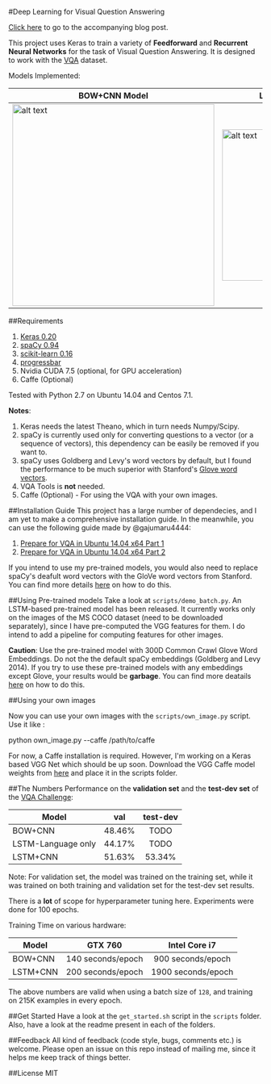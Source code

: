#Deep Learning for Visual Question Answering

[Click here](https://avisingh599.github.io/deeplearning/visual-qa/) to go to the accompanying blog post. 

This project uses Keras to train a variety of **Feedforward** and **Recurrent Neural Networks** for the task of Visual Question Answering. It is designed to work with the [VQA](http://visualqa.org) dataset. 

Models Implemented:

|BOW+CNN Model  |  LSTM + CNN Model |
|--------------------------------------|-------------------------| 
| <img src="https://raw.githubusercontent.com/avisingh599/homepage/master/images/vqa/model_1.jpg" alt="alt text" width="400" height=""> | <img src="https://raw.githubusercontent.com/avisingh599/homepage/master/images/vqa/lstm_encoder.jpg" alt="alt text" width="300" height="whatever"> |


##Requirements
1. [Keras 0.20](http://keras.io/)
2. [spaCy 0.94](http://spacy.io/)
3. [scikit-learn 0.16](http://scikit-learn.org/)
4. [progressbar](https://pypi.python.org/pypi/progressbar)
5. Nvidia CUDA 7.5 (optional, for GPU acceleration)
6. Caffe (Optional)

Tested with Python 2.7 on Ubuntu 14.04 and Centos 7.1.

**Notes**:

1. Keras needs the latest Theano, which in turn needs Numpy/Scipy. 
2. spaCy is currently used only for converting questions to a vector (or a sequence of vectors), this dependency can be easily be removed if you want to.
3. spaCy uses Goldberg and Levy's word vectors by default, but I found the performance to be much superior with Stanford's [Glove word vectors](http://nlp.stanford.edu/projects/glove/).
4. VQA Tools is **not** needed. 
5. Caffe (Optional) - For using the VQA with your own images.

##Installation Guide
This project has a large number of dependecies, and I am yet to make a comprehensive installation guide. In the meanwhile, you can use the following guide made by @gajumaru4444:

1. [Prepare for VQA in Ubuntu 14.04 x64 Part 1](https://gajumaru4444.github.io/2015/11/10/Visual-Question-Answering-2.html)
2. [Prepare for VQA in Ubuntu 14.04 x64 Part 2](https://gajumaru4444.github.io/2015/11/18/Visual-Question-Answering-3.html)

If you intend to use my pre-trained models, you would also need to replace spaCy's deafult word vectors with the GloVe word vectors from Stanford. You can find more details [here](http://spacy.io/tutorials/load-new-word-vectors/) on how to do this.

##Using Pre-trained models
Take a look at `scripts/demo_batch.py`. An LSTM-based pre-trained model has been released. It currently works only on the images of the MS COCO dataset (need to be downloaded separately), since I have pre-computed the VGG features for them. I do intend to add a pipeline for computing features for other images.

**Caution**: Use the pre-trained model with 300D Common Crawl Glove Word Embeddings. Do not the the default spaCy embeddings (Goldberg and Levy 2014). If you try to use these pre-trained models with any embeddings except Glove, your results would be **garbage**. You can find more deatails [here](http://spacy.io/tutorials/load-new-word-vectors/) on how to do this.

##Using your own images

Now you can use your own images with the `scripts/own_image.py` script. Use it like : 

python own_image.py --caffe /path/to/caffe

For now, a Caffe installation is required. However, I'm working on a Keras based VGG Net which should be up soon. Download the VGG Caffe model weights from [here](http://www.robots.ox.ac.uk/~vgg/software/very_deep/caffe/VGG_ILSVRC_16_layers.caffemodel) and place it in the scripts folder.

##The Numbers
Performance on the **validation set** and the **test-dev set** of the [VQA Challenge](http://visualqa.org/challenge.html):

| Model     		   | val           | test-dev      |
| ---------------------|:-------------:|:-------------:|
| BOW+CNN              | 48.46%		   | TODO		   |
| LSTM-Language only   | 44.17%        | TODO          |
| LSTM+CNN             | 51.63%        | 53.34%        |

Note: For validation set, the model was trained on the training set, while it was trained on both training and validation set for the test-dev set results.

There is a **lot** of scope for hyperparameter tuning here. Experiments were done for 100 epochs. 

Training Time on various hardware:

| Model     		   | GTX 760             |  Intel Core i7      |
| ---------------------|:-------------------:|:-------------------:|
| BOW+CNN              | 140 seconds/epoch   | 900 seconds/epoch   |
| LSTM+CNN             | 200 seconds/epoch   | 1900 seconds/epoch  |

The above numbers are valid when using a batch size of `128`, and training on 215K examples in every epoch.

##Get Started
Have a look at the `get_started.sh` script in the `scripts` folder. Also, have a look at the readme present in each of the folders.

##Feedback
All kind of feedback (code style, bugs, comments etc.) is welcome. Please open an issue on this repo instead of mailing me, since it helps me keep track of things better.

##License
MIT
